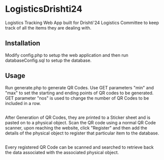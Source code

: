 # LogisticsDrishti24
Logistics Tracking Web App built for Drishti'24 Logistics Committee to keep track of all the items they are dealing with.

## Installation
Modify config.php to setup the web application and then run databaseConfig.sql to setup the database.


## Usage
Run generate.php to generate QR Codes. Use GET  parameters "min" and "max" to set the starting and ending points of QR codes to be generated. GET parameter "nos" is used to change the number of QR Codes to be included in a row.
##
After Generation of QR Codes, they are printed to a Sticker sheet  and is pasted on to a physical object. 
Scan the QR code using a normal QR Code scanner, upon reaching the website, click "Register" and then add the details of the physical object to register that particular item to the database. 

##
Every registered QR Code can be scanned and searched to retrieve back the data associated with the associated physical object.
